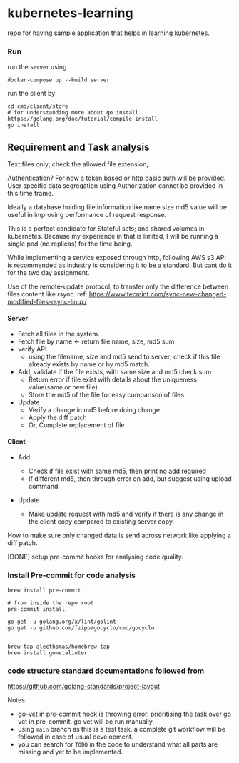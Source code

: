 # kubernetes-learning
repo for having sample application that helps in learning kubernetes.

### Run

run the server using


```
docker-compose up --build server
```

run the client by

```
cd cmd/client/store
# for understanding more about go install https://golang.org/doc/tutorial/compile-install
go install
```

## Requirement and Task analysis

Text files only; check the allowed file extension;

Authentication? For now a token based or http basic auth will be provided. User specific data segregation using Authorization cannot be provided in this time frame.

Ideally a database holding file  information like name size md5 value will be useful in improving  performance of request response.

This is a perfect candidate for Stateful sets; and shared volumes in kubernetes. Because my experience in that is limited, I will be running a single pod (no replicas) for the time being.

While implementing a service exposed through http, following AWS s3 API is recommended as industry is considering it to be a standard. But cant do it for the two day assignment.

Use of the remote-update protocol, to transfer only the difference between files content like rsync.
ref: https://www.tecmint.com/sync-new-changed-modified-files-rsync-linux/

#### Server
- Fetch all files in the system.
- Fetch file by name <- return file name, size, md5 sum
- verify API
    - using the filename, size and md5 send to server; check if this file already exists by name or by md5 match.
- Add, validate if the file exists, with same size and md5 check sum
	- Return error if file exist with details about the uniqueness value(same or new file)
	- Store the md5 of the file for easy comparison of files
- Update
	- Verify a change in md5 before doing change
	- Apply the diff patch
	- Or, Complete replacement of file

#### Client
- Add
	- Check if file exist with same md5, then print no add required
	- If different md5, then through error on add, but suggest using upload command.
		
- Update
	- Make update request with md5 and verify if there is any change in the client copy compared to existing server copy.

How to make sure only changed data is send across network like applying a diff patch.

[DONE] setup pre-commit hooks for analysing code quality.


### Install Pre-commit for code analysis

```
brew install pre-commit

# from inside the repo root
pre-commit install

go get -u golang.org/x/lint/golint
go get -u github.com/fzipp/gocyclo/cmd/gocyclo


brew tap alecthomas/homebrew-tap
brew install gometalinter

```


### code structure standard documentations followed from

https://github.com/golang-standards/project-layout

Notes:

- go-vet in pre-commit hook is throwing error. prioritising the task over go vet in pre-commit. go vet will be run manually.
- using `main` branch as this is a test task. a complete git workflow will be followed in case of usual development.
- you can search for `TODO` in the code to understand what all parts are missing and yet to be implemented.